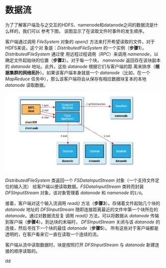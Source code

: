 数据流
==================================================================================
为了了解客户端及与之交互的HDFS、namenode和datanode之间的数据流是什么样的，我们可以 参考下图，
该图显示了在读取文件时事件的发生顺序。

客户端通过调用 *FileSystem* 对象的 *open()* 方法来打开希望读取的文件，对于HDFS来说，这个对
象是：*DistributedFileSystem* 的一个实例（**步骤1**）。*DistributedFileSystem* 通过使
用远程过程调用（*RPC*）来调用 *namenode*，以确定文件起始块的位置（**步骤2**）。对于每一个块，
*namenode* 返回存在该块副本的 *datanode* 地址。此外，这些 *datanode* 根据它们与客户端的距
离来排序（**根据集群的网络拓扑**）。如果该客户端本身就是一个 *datanode*（比如，在一个
*MapReduce* 任务中），那么该客户端将会从保存有相应数据块复本的本地 *datanode* 读取数据。

![客户端读取HDFS中的数据](img/1.jpeg)

*DistributedFileSystem* 类返回一个 *FSDataInputStream* 对象（一个支持文件定位的输入流）
给客户端以便读取数据。*FSDataInputStream* 类转而封装 *DFSInputStream* 对象，该对象管理着
*datanode* 和 *namenode* 的`I/O`。

接着，客户端对这个输入流调用 *read()* 方法（**步骤3**）。存储着文件起始几个块的 *datanode*
地址的 *DFSInputStream* 随即连接距离最近的文件中第一个块所在的 *datanode*。通过对数据流反复
调用 *read()* 方法，可以将数据从 *datanode* 传输到客户端（**步骤4**）。到达块的末端时，
*DFSInputStream* 关闭与该 *datanode* 的连接，然后寻找下一个块的最佳 *datanode*（**步骤5**）。
所有这些对于客户端都是透明的，在客户看来它一直在读取一个连续的流。

客户端从流中读取数据时，块是按照打开 *DFSInputStream* 与 *datanode* 新建连接的顺序读取的。

































dd
